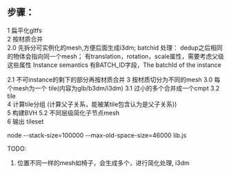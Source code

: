 

## 步骤：

1 扁平化gltfs  
2 按材质合并  
  2.0 先拆分可实例化的mesh,方便后面生成i3dm;
      batchid 处理：
      dedup之后相同的物体会指向同一个mesh；
      有translation，rotation，scale属性，需要考虑父级这些属性
      Instance semantics 有BATCH_ID字段，The batchId of the instance

  2.1 不可instance的剩下的部分再按材质合并
3 按材质切分为不同的mesh
 3.0 每个mesh为一个 tile(内容为glb/b3dm/i3dm)
 3.1 过小的多个合并成一个cmpt
 3.2 tile  
4 计算tile分组 (计算父子关系，能被某tile包含认为是父子关系))  
5 构建BVH
 5.2 不同层级简化子节点mesh  
6 输出 tileset


node --stack-size=100000 --max-old-space-size=46000 lib.js 

TODO:
1. 位置不同一样的mesh如椅子，会生成多个，进行简化处理, i3dm
